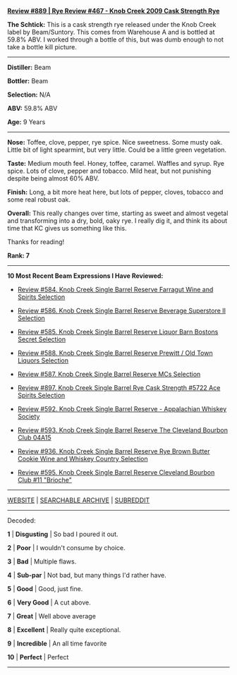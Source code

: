 
[**Review #889 | Rye Review #467 - Knob Creek 2009 Cask Strength Rye**]( https://t8ke.review/review-889-knob-creek-2009-cask-strength-rye/)

**The Schtick:** This is a cask strength rye released under the Knob Creek label by Beam/Suntory. This comes from Warehouse A and is bottled at 59.8% ABV. I worked through a bottle of this, but was dumb enough to not take a bottle kill picture. 

-----

**Distiller:** Beam

**Bottler:** Beam

**Selection:** N/A

**ABV:** 59.8% ABV

**Age:** 9 Years 

-----

**Nose:**  Toffee, clove, pepper, rye spice. Nice sweetness. Some musty oak. Little bit of light spearmint, but very little. Could be a little green vegetation.  

**Taste:** Medium mouth feel. Honey, toffee, caramel. Waffles and syrup. Rye spice. Lots of clove, pepper and tobacco. Mild heat, but not punishing despite being almost 60% ABV.

**Finish:** Long, a bit more heat here, but lots of pepper, cloves, tobacco and some real robust oak. 

**Overall:** This really changes over time, starting as sweet and almost vegetal and transforming into a dry, bold, oaky rye. I really dig it, and think its about time that KC gives us something like this. 

Thanks for reading!

**Rank: 7**

----- 

**10 Most Recent Beam Expressions I Have Reviewed:** 

- [Review #584. Knob Creek Single Barrel Reserve Farragut Wine and Spirits Selection]( https://t8ke.review/review-584-knob-creek-single-barrel-reserve-3634-farragut/) 

- [Review #586. Knob Creek Single Barrel Reserve Beverage Superstore II Selection]( https://t8ke.review/review-586-knob-creek-single-barrel-reserve-beverage-superstore-ii-selection/) 

- [Review #585. Knob Creek Single Barrel Reserve Liquor Barn Bostons Secret Selection]( https://t8ke.review/review-585-knob-creek-single-barrel-reserve-liquor-barn-bostons-secret/) 

- [Review #588. Knob Creek Single Barrel Reserve Prewitt / Old Town Liquors Selection]( https://t8ke.review/review-588-knob-creek-single-barrel-reserve-4018-jeff-prewitt-old-town-liquors-15yr/) 

- [Review #587. Knob Creek Single Barrel Reserve MCs Selection]( https://t8ke.review/review-587-knob-creek-single-barrel-reserve-3892-mcs-selection/) 

- [Review #897. Knob Creek Single Barrel Rye Cask Strength #5722 Ace Spirits Selection]( https://t8ke.review/review-897-knob-creek-single-barrel-rye-5722-ace-spirits-selection/) 

- [Review #592. Knob Creek Single Barrel Reserve - Appalachian Whiskey Society]( https://t8ke.review) 

- [Review #593. Knob Creek Single Barrel Reserve The Cleveland Bourbon Club 04A15]( https://t8ke.review/review-593-knob-creek-single-barrel-reserve-04a15-cleveland-bourbon-club/) 

- [Review #936. Knob Creek Single Barrel Reserve Rye Brown Butter Cookie Wine and Whiskey Country Selection]( https://t8ke.review/review-936-knob-creek-single-barrel-reserve-rye-brown-butter-cookie-wine-and-whiskey-country-selection/) 

- [Review #595. Knob Creek Single Barrel Reserve Cleveland Bourbon Club #11 "Brioche"]( https://t8ke.review/review-595-knob-creek-single-barrel-reserve-cleveland-bourbon-club-11-brioche/) 

-----

[WEBSITE](https://t8ke.review) | [SEARCHABLE ARCHIVE](https://t8ke.review/review-archive/) | [SUBREDDIT](https://reddit.com/r/t8kereviews)

-----

Decoded:

**1** | **Disgusting** | So bad I poured it out.

**2** | **Poor** | I wouldn't consume by choice.

**3** | **Bad** | Multiple flaws.

**4** | **Sub-par** | Not bad, but many things I'd rather have.

**5** | **Good** | Good, just fine.

**6** | **Very Good** | A cut above.

**7** | **Great** | Well above average

**8** | **Excellent** | Really quite exceptional.

**9** | **Incredible** | An all time favorite

**10** | **Perfect** | Perfect

----


